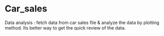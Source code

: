 # Car_sales

Data analysis : fetch data from car sales file & analyze the data by plotting method. Its better way to get the quick review of the data.
